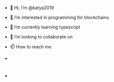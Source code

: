 - 👋 Hi, I’m @katya2019
- 👀 I’m interested in programming for blockchains
- 🌱 I’m currently learning typescript
- 💞️ I’m looking to collaborate on
- 📫 How to reach me

- 
- #

<!---
katya2019/katya2019 is a ✨ special ✨ repository because its `README.md` (this file) appears on your GitHub profile.
You can click the Preview link to take a look at your changes.



--->
